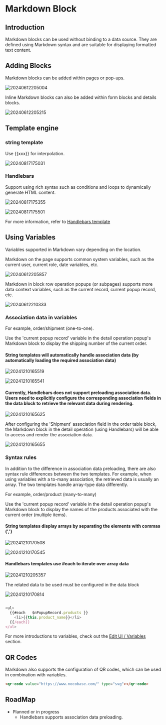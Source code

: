 # Markdown Block

## Introduction

Markdown blocks can be used without binding to a data source. They are defined using Markdown syntax and are suitable for displaying formatted text content.

## Adding Blocks

Markdown blocks can be added within pages or pop-ups.

![20240612205004](https://static-docs.nocobase.com/20240612205004.png)

Inline Markdown blocks can also be added within form blocks and details blocks.

![20240612205215](https://static-docs.nocobase.com/20240612205215.png)

## Template engine

### string template

Use {{xxx}} for interpolation.

![20240817175031](https://static-docs.nocobase.com/20240817175031.png)

### Handlebars

Support using rich syntax such as conditions and loops to dynamically generate HTML content.

![20240817175355](https://static-docs.nocobase.com/20240817175355.png)

![20240817175501](https://static-docs.nocobase.com/20240817175501.png)

For more information, refer to [Handlebars template](/handbook/template-handlebars)

## Using Variables

Variables supported in Markdown vary depending on the location.

Markdown on the page supports common system variables, such as the current user, current role, date variables, etc.

![20240612205857](https://static-docs.nocobase.com/20240612205857.png)

Markdown in block row operation popups (or subpages) supports more data context variables, such as the current record, current popup record, etc.

![20240612210333](https://static-docs.nocobase.com/20240612210333.png)

### Association data in variables

For example, order/shipment (one-to-one).

Use the 'current popup record' variable in the detail operation popup's Markdown block to display the shipping number of the current order.

#### String templates will automatically handle association data (by automatically loading the required association data)

![20241210165519](https://static-docs.nocobase.com/20241210165519.png)

![20241210165541](https://static-docs.nocobase.com/20241210165541.png)

#### Currently, Handlebars does not support preloading association data. Users need to explicitly configure the corresponding association fields in the data block to retrieve the relevant data during rendering.

![20241210165625](https://static-docs.nocobase.com/20241210165625.png)

After configuring the 'Shipment' association field in the order table block, the Markdown block in the detail operation (using Handlebars) will be able to access and render the association data.

![20241210165655](https://static-docs.nocobase.com/20241210165655.png)

### Syntax rules

In addition to the difference in association data preloading, there are also syntax rule differences between the two templates. For example, when using variables with a to-many association, the retrieved data is usually an array. The two templates handle array-type data differently.

For example, order/product (many-to-many)

Use the 'current popup record' variable in the detail operation popup's Markdown block to display the names of the products associated with the current order (multiple items).

#### String templates display arrays by separating the elements with commas (',')

![20241210170508](https://static-docs.nocobase.com/20241210170508.png)

![20241210170545](https://static-docs.nocobase.com/20241210170545.png)

#### Handlebars templates use #each to iterate over array data

![20241210205357](https://static-docs.nocobase.com/20241210205357.png)

The related data to be used must be configured in the data block

![20241210170814](https://static-docs.nocobase.com/20241210170814.png)

```javascript

<ul>
  {{#each   $nPopupRecord.products }}
    <li>{{this.product_name}}</li>
  {{/each}}
</ul>
```

For more introductions to variables, check out the [Edit UI / Variables](/handbook/ui/variables) section.

## QR Codes

Markdown also supports the configuration of QR codes, which can be used in combination with variables.

```html
<qr-code value="https://www.nocobase.com/" type="svg"></qr-code>
```

## RoadMap

- Planned or in progress
  - Handlebars supports association data preloading.
